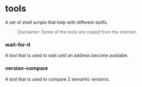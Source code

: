 # tools

A set of shell scripts that help with different stuffs.

> Disclaimer: Some of the tools are copied from the internet.

### wait-for-it
A tool that is used to wait until an address become available.

### version-compare
A tool that is used to compare 2 semantic versions.
